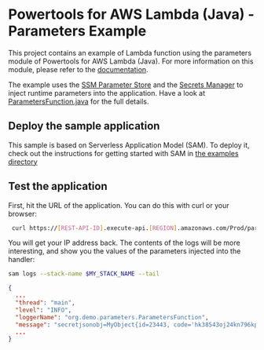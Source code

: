 #  Powertools for AWS Lambda (Java) - Parameters Example

This project contains an example of Lambda function using the parameters module of Powertools for AWS Lambda (Java). For more information on this module, please refer to the [documentation](https://docs.powertools.aws.dev/lambda-java/utilities/parameters/).

The example uses the [SSM Parameter Store](https://docs.powertools.aws.dev/lambda/java/utilities/parameters/#ssm-parameter-store)
and the [Secrets Manager](https://docs.powertools.aws.dev/lambda/java/utilities/parameters/#secrets-manager) to inject
runtime parameters into the application. 
Have a look at [ParametersFunction.java](src/main/java/org/demo/parameters/ParametersFunction.java) for the full details.

## Deploy the sample application

This sample is based on Serverless Application Model (SAM). To deploy it, check out the instructions for getting
started with SAM in [the examples directory](../../README.md)

## Test the application

First, hit the URL of the application. You can do this with curl or your browser:

```bash
 curl https://[REST-API-ID].execute-api.[REGION].amazonaws.com/Prod/params/
```
You will get your IP address back. The contents of the logs will be more interesting, and show you the values
of the parameters injected into the handler:

```bash
sam logs --stack-name $MY_STACK_NAME --tail
```

```json
{
  ...
  "thread": "main",
  "level": "INFO",
  "loggerName": "org.demo.parameters.ParametersFunction",
  "message": "secretjsonobj=MyObject{id=23443, code='hk38543oj24kn796kp67bkb234gkj679l68'}\n",
  ...
}
```
